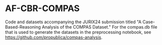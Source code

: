 # AF-CBR-COMPAS

Code and datasets accompanying the JURIX24 submission titled "A Case-Based-Reasoning Analysis of the COMPAS Dataset." For the compas.db file that is used to generate the datasets in the preprocessing notebook, see https://github.com/propublica/compas-analysis. 

